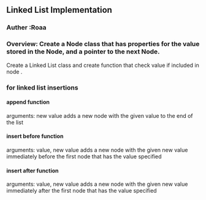 ## Linked List Implementation
### Auther :Roaa

### Overview: Create a Node class that has properties for the value stored in the Node, and a pointer to the next Node.

   Create a Linked List class and create function that check value if included in node .

### for linked list insertions
#### append function
arguments: new value
adds a new node with the given value to the end of the list
#### insert before function
arguments: value, new value
adds a new node with the given new value immediately before the first node that has the value specified
####  insert after function
arguments: value, new value
adds a new node with the given new value immediately after the first node that has the value specified
